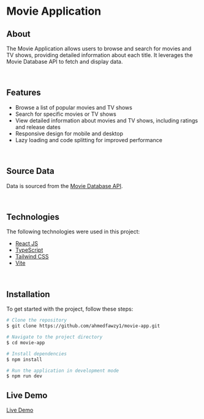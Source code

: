 # Movie Application

## About

The Movie Application allows users to browse and search for movies and TV shows, providing detailed information about each title. It leverages the Movie Database API to fetch and display data.

<br>

## Features

- Browse a list of popular movies and TV shows
- Search for specific movies or TV shows
- View detailed information about movies and TV shows, including ratings and release dates
- Responsive design for mobile and desktop
- Lazy loading and code splitting for improved performance

<br>

## Source Data

Data is sourced from the [Movie Database API](https://api.themoviedb.org).

<br>

## Technologies

The following technologies were used in this project:

- [React JS](https://react.dev/)
- [TypeScript](https://www.typescriptlang.org/)
- [Tailwind CSS](https://tailwindcss.com/)
- [Vite](https://vitejs.dev/)

<br>

## Installation

To get started with the project, follow these steps:

```bash
# Clone the repository
$ git clone https://github.com/ahmedfawzy1/movie-app.git

# Navigate to the project directory
$ cd movie-app

# Install dependencies
$ npm install

# Run the application in development mode
$ npm run dev

```

## Live Demo

<a href="https://movies-appsss.netlify.app/">Live Demo</a>
